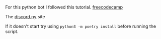 For this python bot I followed this tutorial.
[freecodecamp](https://www.freecodecamp.org/news/create-a-discord-bot-with-python/)

The [discord.py](https://discordpy.readthedocs.io/en/latest/index.html) site

If it doesn't start try using `python3 -m poetry install` before running the script.